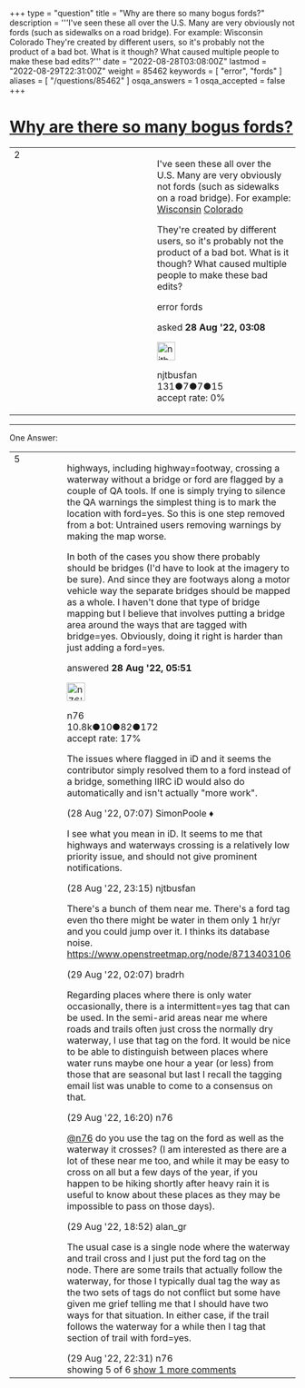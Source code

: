 +++
type = "question"
title = "Why are there so many bogus fords?"
description = '''I&#x27;ve seen these all over the U.S. Many are very obviously not fords (such as sidewalks on a road bridge). For example: Wisconsin Colorado They&#x27;re created by different users, so it&#x27;s probably not the product of a bad bot. What is it though? What caused multiple people to make these bad edits?'''
date = "2022-08-28T03:08:00Z"
lastmod = "2022-08-29T22:31:00Z"
weight = 85462
keywords = [ "error", "fords" ]
aliases = [ "/questions/85462" ]
osqa_answers = 1
osqa_accepted = false
+++

<div class="headNormal">

# [Why are there so many bogus fords?](/questions/85462/why-are-there-so-many-bogus-fords)

</div>

<div id="main-body">

<div id="askform">

<table id="question-table" style="width:100%;">
<colgroup>
<col style="width: 50%" />
<col style="width: 50%" />
</colgroup>
<tbody>
<tr>
<td style="width: 30px; vertical-align: top"><div class="vote-buttons">
<span id="post-85462-upvote" class="ajax-command post-vote up" rel="nofollow" title="I like this post (click again to cancel)"> </span>
<div id="post-85462-score" class="post-score" title="current number of votes">
2
</div>
<span id="post-85462-downvote" class="ajax-command post-vote down" rel="nofollow" title="I dont like this post (click again to cancel)"> </span> <span id="favorite-mark" class="ajax-command favorite-mark" rel="nofollow" title="mark/unmark this question as favorite (click again to cancel)"> </span>
<div id="favorite-count" class="favorite-count">
&#10;</div>
</div></td>
<td><div id="item-right">
<div class="question-body">
<p>I've seen these all over the U.S. Many are very obviously not fords (such as sidewalks on a road bridge). For example: <a href="https://www.openstreetmap.org/node/9542951284">Wisconsin</a> <a href="https://www.openstreetmap.org/node/9333147387">Colorado</a></p>
<p>They're created by different users, so it's probably not the product of a bad bot. What is it though? What caused multiple people to make these bad edits?</p>
</div>
<div id="question-tags" class="tags-container tags">
<span class="post-tag tag-link-error" rel="tag" title="see questions tagged &#39;error&#39;">error</span> <span class="post-tag tag-link-fords" rel="tag" title="see questions tagged &#39;fords&#39;">fords</span>
</div>
<div id="question-controls" class="post-controls">
&#10;</div>
<div class="post-update-info-container">
<div class="post-update-info post-update-info-user">
<p>asked <strong>28 Aug '22, 03:08</strong></p>
<img src="https://secure.gravatar.com/avatar/d9f628fcdce30f459da62e95c6a6ad63?s=32&amp;d=identicon&amp;r=g" class="gravatar" width="32" height="32" alt="njtbusfan&#39;s gravatar image" />
<p><span>njtbusfan</span><br />
<span class="score" title="131 reputation points">131</span><span title="7 badges"><span class="badge1">●</span><span class="badgecount">7</span></span><span title="7 badges"><span class="silver">●</span><span class="badgecount">7</span></span><span title="15 badges"><span class="bronze">●</span><span class="badgecount">15</span></span><br />
<span class="accept_rate" title="Rate of the user&#39;s accepted answers">accept rate:</span> <span title="njtbusfan has no accepted answers">0%</span></p>
</div>
</div>
<div id="comments-container-85462" class="comments-container">
&#10;</div>
<div id="comment-tools-85462" class="comment-tools">
&#10;</div>
<div class="clear">
&#10;</div>
<div id="comment-85462-form-container" class="comment-form-container">
&#10;</div>
<div class="clear">
&#10;</div>
</div></td>
</tr>
</tbody>
</table>

------------------------------------------------------------------------

<div class="tabBar">

<span id="sort-top"></span>

<div class="headQuestions">

One Answer:

</div>

</div>

<span id="85463"></span>

<div id="answer-container-85463" class="answer">

<table style="width:100%;">
<colgroup>
<col style="width: 50%" />
<col style="width: 50%" />
</colgroup>
<tbody>
<tr>
<td style="width: 30px; vertical-align: top"><div class="vote-buttons">
<span id="post-85463-upvote" class="ajax-command post-vote up" rel="nofollow" title="I like this post (click again to cancel)"> </span>
<div id="post-85463-score" class="post-score" title="current number of votes">
5
</div>
<span id="post-85463-downvote" class="ajax-command post-vote down" rel="nofollow" title="I dont like this post (click again to cancel)"> </span>
</div></td>
<td><div class="item-right">
<div class="answer-body">
<p>highways, including highway=footway, crossing a waterway without a bridge or ford are flagged by a couple of QA tools. If one is simply trying to silence the QA warnings the simplest thing is to mark the location with ford=yes. So this is one step removed from a bot: Untrained users removing warnings by making the map worse.</p>
<p>In both of the cases you show there probably should be bridges (I'd have to look at the imagery to be sure). And since they are footways along a motor vehicle way the separate bridges should be mapped as a whole. I haven't done that type of bridge mapping but I believe that involves putting a bridge area around the ways that are tagged with bridge=yes. Obviously, doing it right is harder than just adding a ford=yes.</p>
</div>
<div class="answer-controls post-controls">
&#10;</div>
<div class="post-update-info-container">
<div class="post-update-info post-update-info-user">
<p>answered <strong>28 Aug '22, 05:51</strong></p>
<img src="https://secure.gravatar.com/avatar/f60af53a4eba0c21f25c22674fb4a8cc?s=32&amp;d=identicon&amp;r=g" class="gravatar" width="32" height="32" alt="n76&#39;s gravatar image" />
<p><span>n76</span><br />
<span class="score" title="10839 reputation points"><span>10.8k</span></span><span title="10 badges"><span class="badge1">●</span><span class="badgecount">10</span></span><span title="82 badges"><span class="silver">●</span><span class="badgecount">82</span></span><span title="172 badges"><span class="bronze">●</span><span class="badgecount">172</span></span><br />
<span class="accept_rate" title="Rate of the user&#39;s accepted answers">accept rate:</span> <span title="n76 has 48 accepted answers">17%</span></p>
</div>
</div>
<div id="comments-container-85463" class="comments-container">
<span id="85466"></span>
<div id="comment-85466" class="comment">
<div id="post-85466-score" class="comment-score">
&#10;</div>
<div class="comment-text">
<p>The issues where flagged in iD and it seems the contributor simply resolved them to a ford instead of a bridge, something IIRC iD would also do automatically and isn't actually "more work".</p>
</div>
<div id="comment-85466-info" class="comment-info">
<span class="comment-age">(28 Aug '22, 07:07)</span> <span class="comment-user userinfo">SimonPoole ♦</span>
</div>
</div>
<span id="85468"></span>
<div id="comment-85468" class="comment">
<div id="post-85468-score" class="comment-score">
&#10;</div>
<div class="comment-text">
<p>I see what you mean in iD. It seems to me that highways and waterways crossing is a relatively low priority issue, and should not give prominent notifications.</p>
</div>
<div id="comment-85468-info" class="comment-info">
<span class="comment-age">(28 Aug '22, 23:15)</span> <span class="comment-user userinfo">njtbusfan</span>
</div>
</div>
<span id="85469"></span>
<div id="comment-85469" class="comment">
<div id="post-85469-score" class="comment-score">
&#10;</div>
<div class="comment-text">
<p>There's a bunch of them near me. There's a ford tag even tho there might be water in them only 1 hr/yr and you could jump over it. I thinks its database noise.<br />
<a href="https://www.openstreetmap.org/node/8713403106">https://www.openstreetmap.org/node/8713403106</a></p>
</div>
<div id="comment-85469-info" class="comment-info">
<span class="comment-age">(29 Aug '22, 02:07)</span> <span class="comment-user userinfo">bradrh</span>
</div>
</div>
<span id="85474"></span>
<div id="comment-85474" class="comment">
<div id="post-85474-score" class="comment-score">
&#10;</div>
<div class="comment-text">
<p>Regarding places where there is only water occasionally, there is a intermittent=yes tag that can be used. In the semi-arid areas near me where roads and trails often just cross the normally dry waterway, I use that tag on the ford. It would be nice to be able to distinguish between places where water runs maybe one hour a year (or less) from those that are seasonal but last I recall the tagging email list was unable to come to a consensus on that.</p>
</div>
<div id="comment-85474-info" class="comment-info">
<span class="comment-age">(29 Aug '22, 16:20)</span> <span class="comment-user userinfo">n76</span>
</div>
</div>
<span id="85477"></span>
<div id="comment-85477" class="comment">
<div id="post-85477-score" class="comment-score">
&#10;</div>
<div class="comment-text">
<p><a href="https://help.openstreetmap.org/users/5918/n76">@n76</a> do you use the tag on the ford as well as the waterway it crosses? (I am interested as there are a lot of these near me too, and while it may be easy to cross on all but a few days of the year, if you happen to be hiking shortly after heavy rain it is useful to know about these places as they may be impossible to pass on those days).</p>
</div>
<div id="comment-85477-info" class="comment-info">
<span class="comment-age">(29 Aug '22, 18:52)</span> <span class="comment-user userinfo">alan_gr</span>
</div>
</div>
<span id="85481"></span>
<div id="comment-85481" class="comment not_top_scorer">
<div id="post-85481-score" class="comment-score">
&#10;</div>
<div class="comment-text">
<p>The usual case is a single node where the waterway and trail cross and I just put the ford tag on the node. There are some trails that actually follow the waterway, for those I typically dual tag the way as the two sets of tags do not conflict but some have given me grief telling me that I should have two ways for that situation. In either case, if the trail follows the waterway for a while then I tag that section of trail with ford=yes.</p>
</div>
<div id="comment-85481-info" class="comment-info">
<span class="comment-age">(29 Aug '22, 22:31)</span> <span class="comment-user userinfo">n76</span>
</div>
</div>
</div>
<div id="comment-tools-85463" class="comment-tools">
<span class="comments-showing"> showing 5 of 6 </span> <a href="#" class="show-all-comments-link">show 1 more comments</a>
</div>
<div class="clear">
&#10;</div>
<div id="comment-85463-form-container" class="comment-form-container">
&#10;</div>
<div class="clear">
&#10;</div>
</div></td>
</tr>
</tbody>
</table>

</div>

<div class="paginator-container-left">

</div>

</div>

</div>

